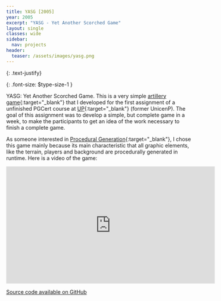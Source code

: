 ```yaml
---
title: YASG [2005]
year: 2005
excerpt: "YASG - Yet Another Scorched Game"
layout: single
classes: wide
sidebar:
  nav: projects
header:
  teaser: /assets/images/yasg.png
---
```


{: .text-justify}

{: .font-size: $type-size-1 }

YASG: Yet Another Scorched Game. This is a very simple [artillery game](https://en.wikipedia.org/wiki/Artillery_game){:target="_blank"} that I developed for the first assignment of a unfinished PGCert course at [UP](https://www.up.edu.br){:target="_blank"} (former UnicenP). The goal of this assignment was to develop a simple, but complete game in a week, to make the participants to get an idea of the work necessary to finish a complete game.

As someone interested in [Procedural Generation](https://en.wikipedia.org/wiki/Procedural_generation){:target="_blank"}, I chose this game mainly because its main characteristic that all graphic elements, like the terrain, players and background are procedurally generated in runtime. Here is a video of the game:

<iframe iframe width="560" height="315" src="https://www.youtube.com/embed/xr3gjXx8yTQ" frameborder="0"></iframe>

<br />

<a href="https://github.com/carluciosk8/yasg" target="_blank" title="Source code on GitHub"><i class="fab fa-fw fa-github"></i>Source code available on GitHub</a>

